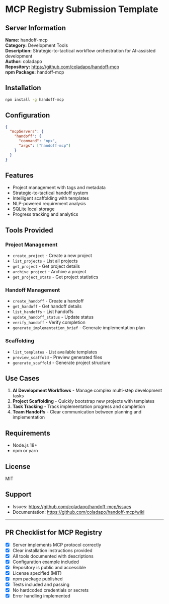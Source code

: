 # MCP Registry Submission Template

## Server Information

**Name:** handoff-mcp  
**Category:** Development Tools  
**Description:** Strategic-to-tactical workflow orchestration for AI-assisted development  
**Author:** coladapo  
**Repository:** https://github.com/coladapo/handoff-mcp  
**npm Package:** handoff-mcp  

## Installation

```bash
npm install -g handoff-mcp
```

## Configuration

```json
{
  "mcpServers": {
    "handoff": {
      "command": "npx",
      "args": ["handoff-mcp"]
    }
  }
}
```

## Features

- Project management with tags and metadata
- Strategic-to-tactical handoff system
- Intelligent scaffolding with templates
- NLP-powered requirement analysis
- SQLite local storage
- Progress tracking and analytics

## Tools Provided

### Project Management
- `create_project` - Create a new project
- `list_projects` - List all projects
- `get_project` - Get project details
- `archive_project` - Archive a project
- `get_project_stats` - Get project statistics

### Handoff Management
- `create_handoff` - Create a handoff
- `get_handoff` - Get handoff details
- `list_handoffs` - List handoffs
- `update_handoff_status` - Update status
- `verify_handoff` - Verify completion
- `generate_implementation_brief` - Generate implementation plan

### Scaffolding
- `list_templates` - List available templates
- `preview_scaffold` - Preview generated files
- `generate_scaffold` - Generate project structure

## Use Cases

1. **AI Development Workflows** - Manage complex multi-step development tasks
2. **Project Scaffolding** - Quickly bootstrap new projects with templates
3. **Task Tracking** - Track implementation progress and completion
4. **Team Handoffs** - Clear communication between planning and implementation

## Requirements

- Node.js 18+
- npm or yarn

## License

MIT

## Support

- Issues: https://github.com/coladapo/handoff-mcp/issues
- Documentation: https://github.com/coladapo/handoff-mcp/wiki

---

## PR Checklist for MCP Registry

- [x] Server implements MCP protocol correctly
- [x] Clear installation instructions provided
- [x] All tools documented with descriptions
- [x] Configuration example included
- [x] Repository is public and accessible
- [x] License specified (MIT)
- [x] npm package published
- [x] Tests included and passing
- [x] No hardcoded credentials or secrets
- [x] Error handling implemented